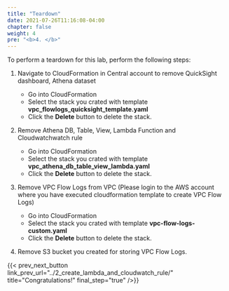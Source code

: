```yaml
---
title: "Teardown"
date: 2021-07-26T11:16:08-04:00
chapter: false
weight: 4
pre: "<b>4. </b>"
---
```



To perform a teardown for this lab, perform the following steps:


1. Navigate to CloudFormation in Central account to remove QuickSight dashboard, Athena dataset
    - Go into CloudFormation
    - Select the stack you crated with template **vpc_flowlogs_quicksight_template.yaml**
    - Click the **Delete** button to delete the stack.

2. Remove Athena DB, Table, View, Lambda Function and Cloudwatchwatch rule
    - Go into CloudFormation
    - Select the stack you crated with template **vpc_athena_db_table_view_lambda.yaml**
    - Click the **Delete** button to delete the stack.

4. Remove VPC Flow Logs from VPC (Please login to the AWS account where you have executed cloudformation template to create VPC Flow Logs)
    - Go into CloudFormation
    - Select the stack you crated with template **vpc-flow-logs-custom.yaml**
    - Click the **Delete** button to delete the stack.

5. Remove S3 bucket you created for storing VPC Flow Logs.
		

{{< prev_next_button link_prev_url="../2_create_lambda_and_cloudwatch_rule/" title="Congratulations!" final_step="true" />}}


